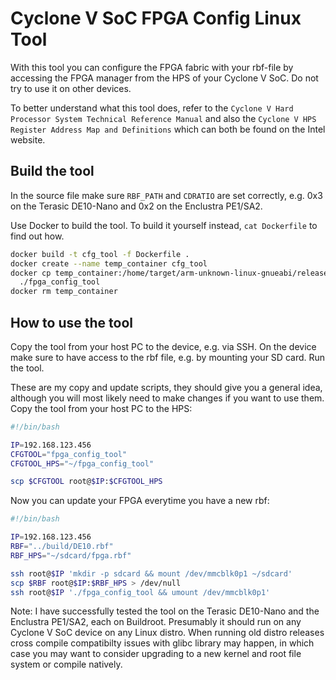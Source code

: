 # Cyclone V SoC FPGA Config Linux Tool

With this tool you can configure the FPGA fabric with your rbf-file by 
accessing the FPGA manager from the HPS of your Cyclone V SoC. Do not try to 
use it on other devices.

To better understand what this tool does, refer to the 
`Cyclone V Hard Processor System Technical Reference Manual` and also the 
`Cyclone V HPS Register Address Map and Definitions` which can both be found 
on the Intel website.

## Build the tool

In the source file make sure `RBF_PATH` and `CDRATIO` are set correctly, 
e.g. 0x3 on the Terasic DE10-Nano and 0x2 on the Enclustra PE1/SA2.

Use Docker to build the tool. To build it yourself instead, `cat Dockerfile` 
to find out how.

```bash
docker build -t cfg_tool -f Dockerfile .
docker create --name temp_container cfg_tool
docker cp temp_container:/home/target/arm-unknown-linux-gnueabi/release/fpga_config_tool \  
  ./fpga_config_tool
docker rm temp_container
```

## How to use the tool

Copy the tool from your host PC to the device, e.g. via SSH. On the device 
make sure to have access to the rbf file, e.g. by mounting your SD card. 
Run the tool.

These are my copy and update scripts, they should give you a general idea, 
although you will most likely need to make changes if you want to use them. 
Copy the tool from your host PC to the HPS:

```bash
#!/bin/bash

IP=192.168.123.456
CFGTOOL="fpga_config_tool"
CFGTOOL_HPS="~/fpga_config_tool"

scp $CFGTOOL root@$IP:$CFGTOOL_HPS
```

Now you can update your FPGA everytime you have a new rbf:

```bash
#!/bin/bash

IP=192.168.123.456
RBF="../build/DE10.rbf"
RBF_HPS="~/sdcard/fpga.rbf"

ssh root@$IP 'mkdir -p sdcard && mount /dev/mmcblk0p1 ~/sdcard'
scp $RBF root@$IP:$RBF_HPS > /dev/null
ssh root@$IP './fpga_config_tool && umount /dev/mmcblk0p1'
```

Note: I have successfully tested the tool on the Terasic DE10-Nano and the 
Enclustra PE1/SA2, each on Buildroot. Presumably it should run on any 
Cyclone V SoC device on any Linux distro. When running old distro releases 
cross compile compatibilty issues with glibc library may happen, in which 
case you may want to consider upgrading to a new kernel and root file system 
or compile natively.
